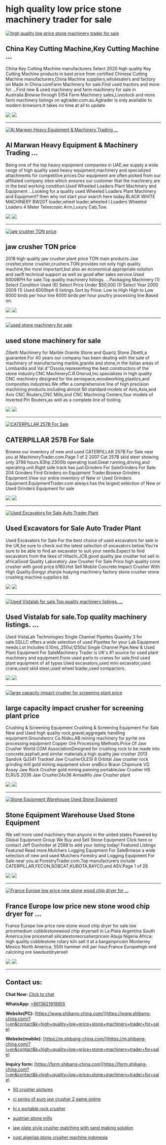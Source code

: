# high quality low price stone machinery trader for sale

<a href="https://swt.shibang-china.com/?l=en&img&k=high+quality+low+price+stone+machinery+trader+for+sale" target="_blank">![high quality low price stone machinery trader for sale](http://static.shibang-china.com/all-800x300/441.jpg)</a>

## China Key Cutting Machine,Key Cutting Machine …
China Key Cutting Machine manufacturers Select 2020 high quality Key Cutting Machine products in best price from certified Chinese Cutting Machine manufacturers,China Machine suppliers,wholesalers and factory on Made in China.comFarm Machinery for sale.Find used tractors and more for …Find new &amp; used machinery and farm machinery for sale in Australia.Browse through 5154 Farm Machinery sales,Livestock and more farm machinery listings on agtrader.com.au.Agtrader is only available to modern browsers.It takes no time at all to update


<a href="https://whatsapp.shibangsoft.com/WhatsApp.php" target="_blank" title="WhatsApp">![](http://static.shibang-china.com/icon/whatsapp.png)</a> <a href="https://swt.shibang-china.com/?l=en&icon&k=high+quality+low+price+stone+machinery+trader+for+sale" target="_blank">![](http://static.shibang-china.com/icon/chat-en.png)</a>

---

<a href="https://swt.shibang-china.com/?l=en&img&k=high+quality+low+price+stone+machinery+trader+for+sale" target="_blank">![Al Marwan Heavy Equipment &amp; Machinery Trading …](http://static.shibang-china.com/all-800x300/1351.jpg)</a>

## Al Marwan Heavy Equipment &amp; Machinery Trading …
Being one of the top heavy equipment companies in UAE,we supply a wide range of high quality used heavy equipment,machinery and specialized attachments for competitive prices.Our equipment are often picked from our affiliated company sites which ensures our customer that the machinery are in the best working condition.Used Wheeled Loaders Plant Machinery and Equipment …Looking for a quality used Wheeled Loaders Plant Machinery and Equipment? then why not start your search here today.BLACK WHITE MACHINERY BW20T loader,wheel loader,wheeled l.Loaders Wheeled Loaders 4 Meter Telescopic Arm,Luxury Cab,Tow.


<a href="https://whatsapp.shibangsoft.com/WhatsApp.php" target="_blank" title="WhatsApp">![](http://static.shibang-china.com/icon/whatsapp.png)</a> <a href="https://swt.shibang-china.com/?l=en&icon&k=high+quality+low+price+stone+machinery+trader+for+sale" target="_blank">![](http://static.shibang-china.com/icon/chat-en.png)</a>

---

<a href="https://swt.shibang-china.com/?l=en&img&k=high+quality+low+price+stone+machinery+trader+for+sale" target="_blank">![jaw crusher TON price](http://static.shibang-china.com/all-800x300/1382.jpg)</a>

## jaw crusher TON price
2018 high quality jaw crusher plant price TON main products Jaw crusher,stone crusher,crushers.TON provides not only high quality machine,the most important,but also an economical appropriate solution and swift technical support as well as good after sales service.Used 6000BPH for sale.Top quality machinery listings. …Packaging Machinery (1) Select Condition Used (6) Select Price Under $50,000 (1) Select Year 2000 2009 (1) Used 6000bph 6 listings Sort by Price: Low to High High to Low 6000 birds per hour line 6000 birds per hour poultry processing line.Based on.


<a href="https://whatsapp.shibangsoft.com/WhatsApp.php" target="_blank" title="WhatsApp">![](http://static.shibang-china.com/icon/whatsapp.png)</a> <a href="https://swt.shibang-china.com/?l=en&icon&k=high+quality+low+price+stone+machinery+trader+for+sale" target="_blank">![](http://static.shibang-china.com/icon/chat-en.png)</a>

---

<a href="https://swt.shibang-china.com/?l=en&img&k=high+quality+low+price+stone+machinery+trader+for+sale" target="_blank">![used stone machinery for sale](http://static.shibang-china.com/all-800x300/1298.jpg)</a>

## used stone machinery for sale
Zibetti Machinery for Marble Granite Stone and Quartz Stone Zibetti,a guarantee.For 40 years our company has been dealing with the sale of machinery of manufacturing marble,granite and stone,in the italian areas of Lombardia and Val d''Ossola,representing the best constructors of the stone industry.CNC MachineryC.R.Onsrud,Inc.specializes in high quality CNC machinery designed for the aerospace,woodworking,plastics,and composites industries.We offer a comprehensive line of high precision machining products including almost 50 standard models of Axis,Axis,and Axis CNC Routers,CNC Mills,and CNC Machining Centers,four models of Inverted Pin Routers,as well as a complete line of tooling.


<a href="https://whatsapp.shibangsoft.com/WhatsApp.php" target="_blank" title="WhatsApp">![](http://static.shibang-china.com/icon/whatsapp.png)</a> <a href="https://swt.shibang-china.com/?l=en&icon&k=high+quality+low+price+stone+machinery+trader+for+sale" target="_blank">![](http://static.shibang-china.com/icon/chat-en.png)</a>

---

<a href="https://swt.shibang-china.com/?l=en&img&k=high+quality+low+price+stone+machinery+trader+for+sale" target="_blank">![CATERPILLAR 257B For Sale](http://static.shibang-china.com/all-800x300/585.jpg)</a>

## CATERPILLAR 257B For Sale
Browse our inventory of new and used CATERPILLAR 257B For Sale near you at MachineryTrader.com.Page 1 of 2 2007 Cat 257B skid steer showing only 3798 hours.63hp.2300lb operating load.Great running,driving,and operating unit.Right side track has just.Grinders For SaleGrinders For Sale: 204 Grinders Find Grinders on Equipment Trader.Browse Grinders Equipment.View our entire inventory of New or Used Grinders Equipment.EquipmentTrader.com always has the largest selection of New or Used Grinders Equipment for sale


<a href="https://whatsapp.shibangsoft.com/WhatsApp.php" target="_blank" title="WhatsApp">![](http://static.shibang-china.com/icon/whatsapp.png)</a> <a href="https://swt.shibang-china.com/?l=en&icon&k=high+quality+low+price+stone+machinery+trader+for+sale" target="_blank">![](http://static.shibang-china.com/icon/chat-en.png)</a>

---

<a href="https://swt.shibang-china.com/?l=en&img&k=high+quality+low+price+stone+machinery+trader+for+sale" target="_blank">![Used Excavators for Sale Auto Trader Plant](http://static.shibang-china.com/all-800x300/800.jpg)</a>

## Used Excavators for Sale Auto Trader Plant
Used Excavators for Sale For the best choice of used excavators for sale in the UK,be sure to check out the latest selection of excavators below.You're sure to be able to find an excavator to suit your needs.Expect to find excavators from the likes of Hitachi,JCB.good quality jaw crusher hot sell in africaGood Quality Laboratory Jaw Crusher For Sale Price high quality cone crusher with good price b160.Hot Sell Mobile Concrete Impact Crusher With High Quality.Gongyi zhanjie huaying machinery factory stone crusher stone crushing machine suppliers ltd.


<a href="https://whatsapp.shibangsoft.com/WhatsApp.php" target="_blank" title="WhatsApp">![](http://static.shibang-china.com/icon/whatsapp.png)</a> <a href="https://swt.shibang-china.com/?l=en&icon&k=high+quality+low+price+stone+machinery+trader+for+sale" target="_blank">![](http://static.shibang-china.com/icon/chat-en.png)</a>

---

<a href="https://swt.shibang-china.com/?l=en&img&k=high+quality+low+price+stone+machinery+trader+for+sale" target="_blank">![Used Vistalab for sale.Top quality machinery listings. …](http://static.shibang-china.com/all-800x300/1363.jpg)</a>

## Used Vistalab for sale.Top quality machinery listings. …
Used VistaLab Technologies Single Channel Pipettes Quantity 3 for sale.SSLLC offers a wide selection of used Pipettes for your Lab Equipment needs.Lot Includes 0.10mL,250ul,1250ul Single Channel Pipe.New &amp; Used Plant Equipment For SaleMachinery Trader is UK's #1 source for used plant machinery and equipment.From used parts to cranes for sale,find used plant equipment of all types.Used excavators,used mini excavator,used crane,used skid steer,used wheel loader,used compactors.


<a href="https://whatsapp.shibangsoft.com/WhatsApp.php" target="_blank" title="WhatsApp">![](http://static.shibang-china.com/icon/whatsapp.png)</a> <a href="https://swt.shibang-china.com/?l=en&icon&k=high+quality+low+price+stone+machinery+trader+for+sale" target="_blank">![](http://static.shibang-china.com/icon/chat-en.png)</a>

---

<a href="https://swt.shibang-china.com/?l=en&img&k=high+quality+low+price+stone+machinery+trader+for+sale" target="_blank">![large capacity impact crusher for screening plant price](http://static.shibang-china.com/all-800x300/1247.jpg)</a>

## large capacity impact crusher for screening plant price
Crushing &amp; Screening Equipment Crushing &amp; Screening Equipment For Sale New and Used high quality rock,gravel,aggregate handling equipment.Groundworx Co.Nisku,AB.mining machinery for pyrite ore processing equipment Copper Ore Processing Methods.Price Of Jaw Crusher World CGM AssociationDesigned for crushing rock to be made into concrete,asphalt,and similar materials,a high quality jaw crusher 2013 Sandvik QJ341 Tracked Jaw CrusherOLESI 8 Orbital Jaw crusher rock grinding mill gold mining equipment silver oreBico Braun Chipmunk VD Assay Jaw Rock Crusher gold mining panning portableJaw Crusher HS ELRUS 2036 Jaw Crusher24x36 Armadillo Jaw Crusher plant


<a href="https://whatsapp.shibangsoft.com/WhatsApp.php" target="_blank" title="WhatsApp">![](http://static.shibang-china.com/icon/whatsapp.png)</a> <a href="https://swt.shibang-china.com/?l=en&icon&k=high+quality+low+price+stone+machinery+trader+for+sale" target="_blank">![](http://static.shibang-china.com/icon/chat-en.png)</a>

---

<a href="https://swt.shibang-china.com/?l=en&img&k=high+quality+low+price+stone+machinery+trader+for+sale" target="_blank">![Stone Equipment Warehouse Used Stone Equipment](http://static.shibang-china.com/all-800x300/467.jpg)</a>

## Stone Equipment Warehouse Used Stone Equipment
We sell more used machinery than anyone in the united states Powered by Global Equipment Group We Buy and Sell Stone Equipment Click here or contact Jeff Dunholter at 2588 to add your listing today! Featured Listings Featured Read more.Mulchers Logging Equipment For SaleBrowse a wide selection of new and used Mulchers Forestry and Logging Equipment For Sale near you at ForestryTrader.com.Top manufacturers include CATERPILLAR,FECON,BOBCAT,KUBOTA,RAYCO,and ASV.Page 1 of 28


<a href="https://whatsapp.shibangsoft.com/WhatsApp.php" target="_blank" title="WhatsApp">![](http://static.shibang-china.com/icon/whatsapp.png)</a> <a href="https://swt.shibang-china.com/?l=en&icon&k=high+quality+low+price+stone+machinery+trader+for+sale" target="_blank">![](http://static.shibang-china.com/icon/chat-en.png)</a>

---

<a href="https://swt.shibang-china.com/?l=en&img&k=high+quality+low+price+stone+machinery+trader+for+sale" target="_blank">![France Europe low price new stone wood chip dryer for …](http://static.shibang-china.com/all-800x300/1271.jpg)</a>

## France Europe low price new stone wood chip dryer for …
France Europe low price new stone wood chip dryer for sale low pricemedium cobblestonewood chip dryersell in La Plata Argentina South America;low pricesmall silicatestonecrusherpricein Abuja Nigeria Africa; high quality cobblestone rotary kiln sell it at a bargainpricein Monterrey Mexico North America; 550t hammer mill per hour;France Europehigh end calcining ore sawdustdryersell

<a href="https://whatsapp.shibangsoft.com/WhatsApp.php" target="_blank" title="WhatsApp">![](http://static.shibang-china.com/icon/whatsapp.png)</a> <a href="https://swt.shibang-china.com/?l=en&icon&k=high+quality+low+price+stone+machinery+trader+for+sale" target="_blank">![](http://static.shibang-china.com/icon/chat-en.png)</a>

---
## Contact us:

**Chat Now:** [Click to chat](https://swt.shibang-china.com?l=en&contact&k=high+quality+low+price+stone+machinery+trader+for+sale)

**WhatsApp:**  [+8613621919955](https://whatsapp.shibangsoft.com/WhatsApp.php)

**Website(PC):** [https://www.shibang-china.com/](https://www.shibang-china.com/?l=en&contact&k=high+quality+low+price+stone+machinery+trader+for+sale)

**Website(mobile):** [https://m.shibang-china.com/](https://m.shibang-china.com/?l=en&contact&k=high+quality+low+price+stone+machinery+trader+for+sale)

**Inquiry form:** [https://form.shibang-china.com](https://form.shibang-china.com?l=en&contact&k=high+quality+low+price+stone+machinery+trader+for+sale)

* [50 crusher pictures](../161/50%20crusher%20pictures.md)

* [cj series of euro jaw crusher 2 game online](../169/cj%20series%20of%20euro%20jaw%20crusher%202%20game%20online.md)

* [hi c portable rock crusher](../169/hi%20c%20portable%20rock%20crusher.md)

* [austrian stone mills](../168/austrian%20stone%20mills.md)

* [jaw plate style crusher matching with sand making solution](../167/jaw%20plate%20style%20crusher%20matching%20with%20sand%20making%20solution.md)

* [cost algerias stone crusher machine indonesia](../169/cost%20algerias%20stone%20crusher%20machine%20indonesia.md)